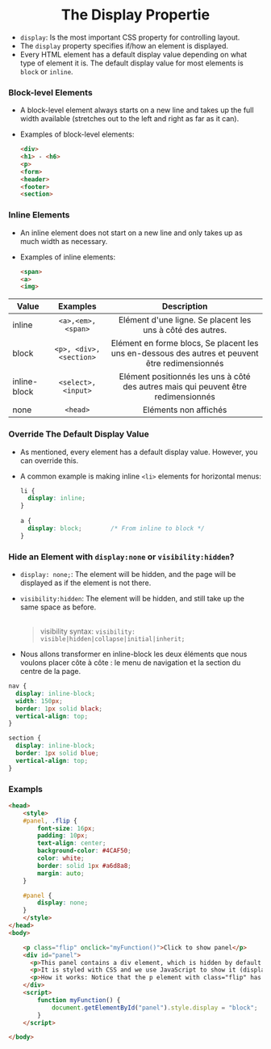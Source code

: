 # <center>The Display Propertie</center>

* `display`: Is the most important CSS property for controlling layout.
* The `display` property specifies if/how an element is displayed.
* Every HTML element has a default display value depending on what type of element it is. The default display value for most elements is `block` or `inline`.


### Block-level Elements

* A block-level element always starts on a new line and takes up the full width available (stretches out to the left and right as far as it can).

* Examples of block-level elements:

  ```html
  <div>
  <h1> - <h6>
  <p>
  <form>
  <header>
  <footer>
  <section>
  ```

### Inline Elements

* An inline element does not start on a new line and only takes up as much width as necessary.

* Examples of inline elements:

  ```html
  <span>
  <a>
  <img>
  ```

| Value  | Examples | Description |
| -------|:--------:|:-----------:|
| inline | `<a>,<em>, <span>` | Elément d'une ligne. Se placent les uns à côté des autres.
| block | `<p>, <div>, <section>` | Elément en forme blocs, Se placent les uns en-dessous des autres et peuvent être redimensionnés
| inline-block | `<select>, <input>` | Elément positionnés les uns à côté des autres mais qui peuvent être redimensionnés
| none | `<head>` | Eléments non affichés


### Override The Default Display Value

* As mentioned, every element has a default display value. However, you can override this.

* A common example is making inline `<li>` elements for horizontal menus:

  ```css
  li {
    display: inline;
  }
    
  a {
    display: block;        /* From inline to block */
  }
  ```
  
### Hide an Element with `display:none` or `visibility:hidden`?

* `display: none;`: The element will be hidden, and the page will be displayed as if the element is not there.
* `visibility:hidden`: The element will be hidden, and still take up the same space as before.<br><br>

   > visibility syntax: `visibility: visible|hidden|collapse|initial|inherit;`


* Nous allons transformer en inline-block les deux éléments que nous voulons placer côte à côte : le menu de navigation et la section du centre de la page.

```css
nav {
  display: inline-block;
  width: 150px;
  border: 1px solid black;
  vertical-align: top;
}

section {
  display: inline-block;
  border: 1px solid blue;
  vertical-align: top;
}
```

### Exampls

```html
<head>
    <style>
    #panel, .flip {
        font-size: 16px;
        padding: 10px;
        text-align: center;
        background-color: #4CAF50;
        color: white;
        border: solid 1px #a6d8a8;
        margin: auto;
    }

    #panel {
        display: none;
    }
    </style>
</head>
<body>

    <p class="flip" onclick="myFunction()">Click to show panel</p>
    <div id="panel">
      <p>This panel contains a div element, which is hidden by default (display: none).</p>
      <p>It is styled with CSS and we use JavaScript to show it (display: block).</p>
      <p>How it works: Notice that the p element with class="flip" has an onclick attribute attached to it. When the user clicks on the p element, a function called myFunction() is executed, which changes the style of the div with id="panel" from display:none (hidden) to display:block (visible).</p>
    </div>
    <script>
        function myFunction() {
            document.getElementById("panel").style.display = "block";
        }
    </script>

</body>
```